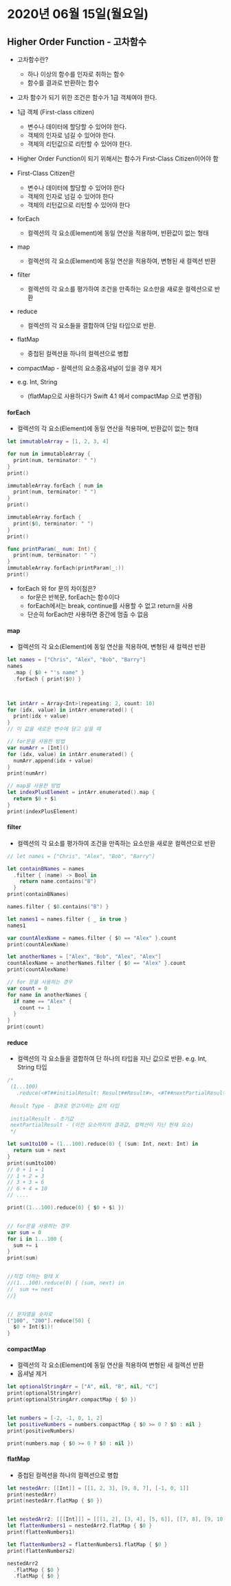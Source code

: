 # 2020년 06월 15일(월요일)



## Higher Order Function - 고차함수

* 고차함수란?
	- 하나 이상의 함수를 인자로 취하는 함수
	- 함수를 결과로 반환하는 함수
* 고차 함수가 되기 위한 조건은 함수가 1급 객체여야 한다.
* 1급 객체 (First-class citizen)
	- 변수나 데이터에 할당할 수 있어야 한다.
	- 객체의 인자로 넘길 수 있어야 한다.
	- 객체의 리턴값으로 리턴할 수 있어야 한다.
* Higher Order Function이 되기 위해서는 함수가 First-Class Citizen이어야 함

* First-Class Citizen란
	- 변수나 데이터에 할당할 수 있어야 한다
	- 객체의 인자로 넘길 수 있어야 한다
	- 객체의 리턴값으로 리턴할 수 있어야 한다

* forEach
	- 컬렉션의 각 요소(Element)에 동일 연산을 적용하며, 반환값이 없는 형태
* map 
	- 컬렉션의 각 요소(Element)에 동일 연산을 적용하여, 변형된 새 컬렉션 반환
* filter 
	- 컬렉션의 각 요소를 평가하여 조건을 만족하는 요소만을 새로운 컬렉션으로 반환

* reduce 
	- 컬렉션의 각 요소들을 결합하여 단일 타입으로 반환.
* flatMap 
	- 중첩된 컬렉션을 하나의 컬렉션으로 병합
* compactMap - 컬렉션의 요소중옵셔널이 있을 경우 제거 
* e.g. Int, String
	- (flatMap으로 사용하다가 Swift 4.1 에서 compactMap 으로 변경됨)



#### forEach

* 컬렉션의 각 요소(Element)에 동일 연산을 적용하며, 반환값이 없는 형태

```swift
let immutableArray = [1, 2, 3, 4]

for num in immutableArray {
  print(num, terminator: " ")
}
print()

immutableArray.forEach { num in
  print(num, terminator: " ")
}
print()

immutableArray.forEach {
  print($0, terminator: " ")
}
print()

func printParam(_ num: Int) {
  print(num, terminator: " ")
}
immutableArray.forEach(printParam(_:))
print()
```

* forEach 와 for 문의 차이점은?
	- for문은 반복문, forEach는 함수이다
	- forEach에서는 break, continue를 사용할 수 없고 return을 사용
	- 단순히 forEach만 사용하면 중간에 멈출 수 없음



#### map

* 컬렉션의 각 요소(Element)에 동일 연산을 적용하여, 변형된 새 컬렉션 반환

```swift
let names = ["Chris", "Alex", "Bob", "Barry"]
names
  .map { $0 + "'s name" }
  .forEach { print($0) }



let intArr = Array<Int>(repeating: 2, count: 10)
for (idx, value) in intArr.enumerated() {
  print(idx + value)
}
// 이 값을 새로운 변수에 담고 싶을 때

// for문을 사용한 방법
var numArr = [Int]()
for (idx, value) in intArr.enumerated() {
  numArr.append(idx + value)
}
print(numArr)

// map을 사용한 방법
let indexPlusElement = intArr.enumerated().map {
  return $0 + $1
}
print(indexPlusElement)
```



#### filter

* 컬렉션의 각 요소를 평가하여 조건을 만족하는 요소만을 새로운 컬렉션으로 반환

```swift
// let names = ["Chris", "Alex", "Bob", "Barry"]

let containBNames = names
  .filter { (name) -> Bool in
    return name.contains("B")
  }
print(containBNames)

names.filter { $0.contains("B") }

let names1 = names.filter { _ in true }
names1

var countAlexName = names.filter { $0 == "Alex" }.count
print(countAlexName)

let anotherNames = ["Alex", "Bob", "Alex", "Alex"]
countAlexName = anotherNames.filter { $0 == "Alex" }.count
print(countAlexName)

// for 문을 사용하는 경우
var count = 0
for name in anotherNames {
  if name == "Alex" {
    count += 1
  }
}
print(count)
```



#### reduce

* 컬렉션의 각 요소들을 결합하여 단 하나의 타입을 지닌 값으로 반환.   e.g. Int, String 타입

```swift
/*
 (1...100)
   .reduce(<#T##initialResult: Result##Result#>, <#T##nextPartialResult: (Result, Int) throws -> Result##(Result, Int) throws -> Result#>)
 
 Result Type - 결과로 얻고자하는 값의 타입
 
 initialResult - 초기값
 nextPartialResult - (이전 요소까지의 결과값, 컬렉션이 지닌 현재 요소)
 */

let sum1to100 = (1...100).reduce(0) { (sum: Int, next: Int) in
  return sum + next
}
print(sum1to100)
// 0 + 1 = 1
// 1 + 2 = 3
// 3 + 3 = 6
// 6 + 4 = 10
// ....

print((1...100).reduce(0) { $0 + $1 })


// for문을 사용하는 경우
var sum = 0
for i in 1...100 {
  sum += i
}
print(sum)


//직접 더하는 형태 X
//(1...100).reduce(0) { (sum, next) in
//  sum += next
//}


// 문자열을 숫자로
["100", "200"].reduce(50) {
  $0 + Int($1)!
}
```



#### compactMap

* 컬렉션의 각 요소(Element)에 동일 연산을 적용하여 변형된 새 컬렉션 반환
* 옵셔널 제거

```swift
let optionalStringArr = ["A", nil, "B", nil, "C"]
print(optionalStringArr)
print(optionalStringArr.compactMap { $0 })


let numbers = [-2, -1, 0, 1, 2]
let positiveNumbers = numbers.compactMap { $0 >= 0 ? $0 : nil }
print(positiveNumbers)

print(numbers.map { $0 >= 0 ? $0 : nil })
```



#### flatMap

* 중첩된 컬렉션을 하나의 컬렉션으로 병합

```swift
let nestedArr: [[Int]] = [[1, 2, 3], [9, 8, 7], [-1, 0, 1]]
print(nestedArr)
print(nestedArr.flatMap { $0 })


let nestedArr2: [[[Int]]] = [[[1, 2], [3, 4], [5, 6]], [[7, 8], [9, 10]]]
let flattenNumbers1 = nestedArr2.flatMap { $0 }
print(flattenNumbers1)

let flattenNumbers2 = flattenNumbers1.flatMap { $0 }
print(flattenNumbers2)

nestedArr2
  .flatMap { $0 }
  .flatMap { $0 }
```